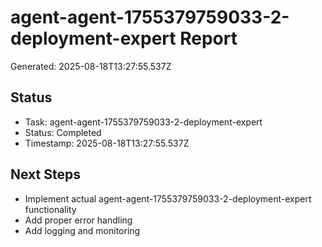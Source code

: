 # agent-agent-1755379759033-2-deployment-expert Report

Generated: 2025-08-18T13:27:55.537Z

## Status
- Task: agent-agent-1755379759033-2-deployment-expert
- Status: Completed
- Timestamp: 2025-08-18T13:27:55.537Z

## Next Steps
- Implement actual agent-agent-1755379759033-2-deployment-expert functionality
- Add proper error handling
- Add logging and monitoring
